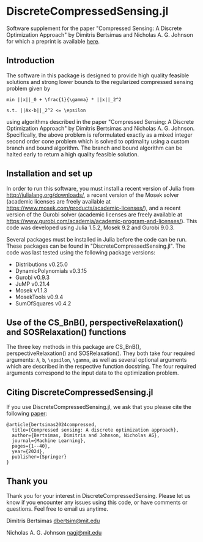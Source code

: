 # DiscreteCompressedSensing.jl
Software supplement for the paper  "Compressed Sensing: A Discrete Optimization Approach"  by Dimitris Bertsimas and Nicholas A. G. Johnson for which a preprint
is available [here](https://arxiv.org/pdf/2306.04647.pdf).

## Introduction

The software in this package is designed to provide high quality feasible
solutions and strong lower bounds to the regularized compressed sensing problem
given by

`min ||x||_0 + \frac{1}{\gamma} * ||x||_2^2`

`s.t. ||Ax-b||_2^2 <= \epsilon`

using algorithms described in the paper "Compressed Sensing: A Discrete
Optimization Approach"  by Dimitris Bertsimas and Nicholas A. G. Johnson.
Specifically, the above problem is reformulated exactly as a mixed integer
second order cone problem which is solved to optimality using a custom branch
and bound algorithm. The branch and bound algorithm can be halted early to
return a high quality feasible solution.

## Installation and set up

In order to run this software, you must install a recent version of Julia from
http://julialang.org/downloads/, a recent version of the Mosek solver (academic
licenses are freely available at
https://www.mosek.com/products/academic-licenses/), and a recent version of the
Gurobi solver (academic licenses are freely available at
https://www.gurobi.com/academia/academic-program-and-licenses/). This code was
developed using Julia 1.5.2, Mosek 9.2 and Gurobi 9.0.3.

Several packages must be installed in Julia before the code can be run.  These packages can be found in "DiscreteCompressedSensing.jl". The code was last tested using the following package versions:

- Distributions v0.25.0
- DynamicPolynomials v0.3.15
- Gurobi v0.9.3
- JuMP v0.21.4
- Mosek v1.1.3
- MosekTools v0.9.4
- SumOfSquares v0.4.2

## Use of the CS_BnB(), perspectiveRelaxation() and SOSRelaxation() functions

The three key methods in this package are CS_BnB(), perspectiveRelaxation() and
SOSRelaxation().  They both take four required  arguments: `A`, `b`, `\epsilon`, `\gamma`, as well as several optional arguments which are described in the
respective function docstring. The four required arguments correspond to the
input data to the optimization problem.

## Citing DiscreteCompressedSensing.jl

If you use DiscreteCompressedSensing.jl, we ask that you please cite the following [paper](https://arxiv.org/pdf/2306.04647.pdf):

```
@article{bertsimas2024compressed,
  title={Compressed sensing: A discrete optimization approach},
  author={Bertsimas, Dimitris and Johnson, Nicholas AG},
  journal={Machine Learning},
  pages={1--40},
  year={2024},
  publisher={Springer}
}
```

## Thank you

Thank you for your interest in DiscreteCompressedSensing. Please let us know if
you encounter any issues using this code, or have comments or questions.  Feel
free to email us anytime.

Dimitris Bertsimas
dbertsim@mit.edu

Nicholas A. G. Johnson
nagj@mit.edu
